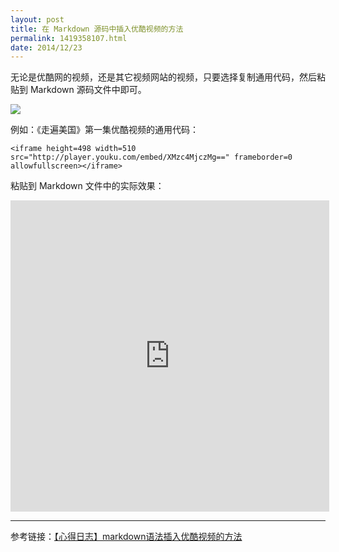 ```yaml
---
layout: post
title: 在 Markdown 源码中插入优酷视频的方法
permalink: 1419358107.html
date: 2014/12/23
---
```


无论是优酷网的视频，还是其它视频网站的视频，只要选择复制通用代码，然后粘贴到 Markdown 源码文件中即可。

![](http://img.teamkn.com/i/PrrKJSby.png)

例如：《走遍美国》第一集优酷视频的通用代码：

    <iframe height=498 width=510 src="http://player.youku.com/embed/XMzc4MjczMg==" frameborder=0 allowfullscreen></iframe>


粘贴到 Markdown 文件中的实际效果：


<iframe height=498 width=510 src="http://player.youku.com/embed/XMzc4MjczMg==" frameborder=0 allowfullscreen></iframe>


----

参考链接：[【心得日志】markdown语法插入优酷视频的方法](http://www.wooaii.com/archives/3474.html)